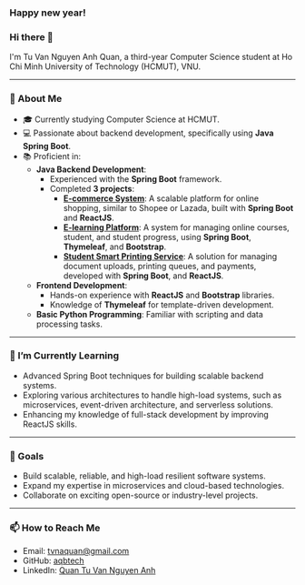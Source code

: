 ### Happy new year!
### Hi there 👋  
I'm Tu Van Nguyen Anh Quan, a third-year Computer Science student at Ho Chi Minh University of Technology (HCMUT), VNU.

---

### 🌟 About Me
- 🎓 Currently studying Computer Science at HCMUT.
- 💻 Passionate about backend development, specifically using **Java Spring Boot**.
- 📚 Proficient in:
  - **Java Backend Development**:
    - Experienced with the **Spring Boot** framework.
    - Completed **3 projects**:
      - **[E-commerce System](https://github.com/aqbtech/HCMUT-E_commerce)**: A scalable platform for online shopping, similar to Shopee or Lazada, built with **Spring Boot** and **ReactJS**.
      - **[E-learning Platform](https://github.com/aqbtech/AssignmentAP)**: A system for managing online courses, student, and student progress, using **Spring Boot**, **Thymeleaf**, and **Bootstrap**.
      - **[Student Smart Printing Service](https://github.com/aqbtech/HCMUT_SSPS)**: A solution for managing document uploads, printing queues, and payments, developed with **Spring Boot**, and **ReactJS**.
  - **Frontend Development**:
    - Hands-on experience with **ReactJS** and **Bootstrap** libraries.
    - Knowledge of **Thymeleaf** for template-driven development.
  - **Basic Python Programming**: Familiar with scripting and data processing tasks.

---

### 🌱 I’m Currently Learning
- Advanced Spring Boot techniques for building scalable backend systems.
- Exploring various architectures to handle high-load systems, such as microservices, event-driven architecture, and serverless solutions.
- Enhancing my knowledge of full-stack development by improving ReactJS skills.

---

### 🚀 Goals
- Build scalable, reliable, and high-load resilient software systems.
- Expand my expertise in microservices and cloud-based technologies.
- Collaborate on exciting open-source or industry-level projects.

---

### 📫 How to Reach Me
- Email: [tvnaquan@gmail.com](mailto:tvnaquan@gmail.com)
- GitHub: [aqbtech](https://github.com/aqbtech)
- LinkedIn: [Quan Tu Van Nguyen Anh](https://www.linkedin.com/in/quantvna)
